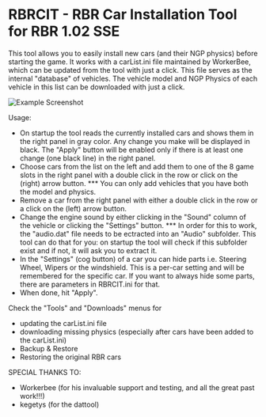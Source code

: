RBRCIT - RBR Car Installation Tool for RBR 1.02 SSE
===================================================================

This tool allows you to easily install new cars (and their NGP physics)
before starting the game. It works with a carList.ini file maintained 
by WorkerBee, which can be updated from the tool with just a click.
This file serves as the internal "database" of vehicles.
The vehicle model and NGP Physics of each vehicle in this list 
can be downloaded with just a click.

![Example Screenshot](https://rawgit.com/zissakos/RBRCIT/master/rbrcit.png)


Usage:
- On startup the tool reads the currently installed cars and 
  shows them in the right panel in gray color. Any change you make 
  will be displayed in black. The "Apply" button will be enabled only 
  if there is at least one change (one black line) in the right panel.
- Choose cars from the list on the left and add them to one of the 
  8 game slots in the right panel with a double click in the row or 
  click on the (right) arrow button.
  *** You can only add vehicles that you have both the model and physics.
- Remove a car from the right panel with either a double click in 
  the row or a click on the (left) arrow button.
- Change the engine sound by either clicking in the "Sound" column of 
  the vehicle or clicking the "Settings" button.
  *** In order for this to work, the "audio.dat" file needs to be 
  ectracted into an "Audio" subfolder. This tool can do that 
  for you: on startup the tool will check if this subfolder exist and 
  if not, it will ask you to extract it.
- In the "Settings" (cog button) of a car you can hide parts 
  i.e. Steering Wheel, Wipers or the windshield. This is a per-car 
  setting and will be remembered for the specific car. If you want to 
  always hide some parts, there are parameters in RBRCIT.ini for that.
- When done, hit "Apply".

Check the "Tools" and "Downloads" menus for 
 - updating the carList.ini file
 - downloading missing physics (especially after cars have been 
   added to the carList.ini)
 - Backup & Restore
 - Restoring the original RBR cars

 
 SPECIAL THANKS TO:
 - Workerbee (for his invaluable support and testing, and all the great past work!!!)
 - kegetys (for the dattool)
